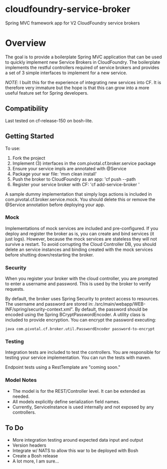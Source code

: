cloudfoundry-service-broker
===========================

Spring MVC framework app for V2 CloudFoundry service brokers

# Overview

The goal is to provide a boilerplate Spring MVC application that can be used to quickly implement new Service Brokers in CloudFoundry.  The boilerplate implements the restful controllers required of service brokers and provides a set of 3 simple interfaces to implement for a new service.  

*NOTE*: I built this for the experience of integrating new services into CF.  It is therefore very immature but the hope is that this can grow into a more useful feature set for Spring developers.

## Compatibility

Last tested on cf-release-150 on bosh-lite.

## Getting Started

To use:

1. Fork the project
2. Implement (3) interfaces in the com.pivotal.cf.broker.service package
3. Ensure your service impls are annotated with @Service 
4. Package your war file: 'mvn clean install'
5. Push the broker to CloudFoundry as an app: 'cf push --path <your-war>
6. Register your service broker with CF: 'cf add-service-broker <service-broker-name>'

A sample dummy implementation that simply logs actions is included in com.pivotal.cf.broker.service.mock.  You should delete this or remove the @Service annotation before deploying your app.

### Mock

Implementations of mock services are included and pre-configured.  If you deploy and register the broker as is, you can create and bind services (it just logs).  However, because the mock services are stateless they will not survive a restart.  To avoid corrupting the Cloud Controller DB, you should delete an service instances and binding created with the mock services before shutting down/restarting the broker.

### Security

When you register your broker with the cloud controller, you are prompted to enter a username and password.  This is used by the broker to verify requests.

By default, the broker uses Spring Security to protect access to resources.  The username and password are stored in: /src/main/webapp/WEB-INF/spring/security-context.xml".  By default, the password should be encoded using the Spring BCryptPasswordEncoder.  A utility class is included to provide encryption.  You can encrypt the password executing: 

`java com.pivotal.cf.broker.util.PasswordEncoder password-to-encrypt`

### Testing

Integration tests are included to test the controllers.  You are responsible for testing your service implementation.  You can run the tests with maven.

Endpoint tests using a RestTemplate are "coming soon."

### Model Notes

- The model is for the REST/Controller level.  It can be extended as needed.
- All models explicitly define serialization field names.
- Currently, ServiceInstance is used internally and not exposed by any controllers.

## To Do

* More integration testing around expected data input and output
* Version headers
* Integrate w/ NATS to allow this war to be deployed with Bosh
* Create a Bosh release
* A lot more, I am sure...



